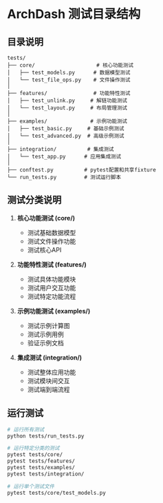 # ArchDash 测试目录结构

## 目录说明

```
tests/
├── core/                    # 核心功能测试
│   ├── test_models.py      # 数据模型测试
│   └── test_file_ops.py    # 文件操作测试
│
├── features/               # 功能特性测试
│   ├── test_unlink.py     # 解链功能测试
│   └── test_layout.py     # 布局管理测试
│
├── examples/              # 示例功能测试
│   ├── test_basic.py     # 基础示例测试
│   └── test_advanced.py  # 高级示例测试
│
├── integration/          # 集成测试
│   └── test_app.py      # 应用集成测试
│
├── conftest.py          # pytest配置和共享fixture
└── run_tests.py         # 测试运行脚本
```

## 测试分类说明

1. **核心功能测试 (core/)**
   - 测试基础数据模型
   - 测试文件操作功能
   - 测试核心API

2. **功能特性测试 (features/)**
   - 测试具体功能模块
   - 测试用户交互功能
   - 测试特定功能流程

3. **示例功能测试 (examples/)**
   - 测试示例计算图
   - 测试示例用例
   - 验证示例文档

4. **集成测试 (integration/)**
   - 测试整体应用功能
   - 测试模块间交互
   - 测试端到端流程

## 运行测试

```bash
# 运行所有测试
python tests/run_tests.py

# 运行特定分类的测试
pytest tests/core/
pytest tests/features/
pytest tests/examples/
pytest tests/integration/

# 运行单个测试文件
pytest tests/core/test_models.py
``` 